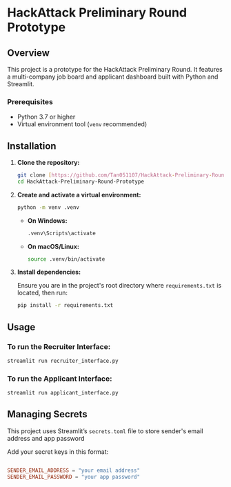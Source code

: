 # HackAttack Preliminary Round Prototype

## Overview

This project is a prototype for the HackAttack Preliminary Round. It features a multi-company job board and applicant dashboard built with Python and Streamlit.

### Prerequisites

* Python 3.7 or higher
* Virtual environment tool (`venv` recommended)

## Installation

1.  **Clone the repository:**

    ```bash
    git clone [https://github.com/Tan051107/HackAttack-Preliminary-Round-Prototype.git](https://github.com/Tan051107/HackAttack-Preliminary-Round-Prototype.git)
    cd HackAttack-Preliminary-Round-Prototype
    ```

2.  **Create and activate a virtual environment:**

    ```bash
    python -m venv .venv
    ```

    * **On Windows:**
        ```bash
        .venv\Scripts\activate
        ```
    * **On macOS/Linux:**
        ```bash
        source .venv/bin/activate
        ```

3.  **Install dependencies:**

    Ensure you are in the project's root directory where `requirements.txt` is located, then run:

    ```bash
    pip install -r requirements.txt
    ```

## Usage

### To run the Recruiter Interface:
```bash
streamlit run recruiter_interface.py
```
### To run the Applicant Interface:
```bash
streamlit run applicant_interface.py
```

## Managing Secrets

This project uses Streamlit’s `secrets.toml` file to store sender's email address and app password

Add your secret keys in this format:

   ```toml
   
   SENDER_EMAIL_ADDRESS = "your email address"
   SENDER_EMAIL_PASSWORD = "your app password"
  ```





